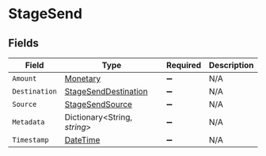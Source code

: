 # StageSend


## Fields

| Field                                                                                 | Type                                                                                  | Required                                                                              | Description                                                                           |
| ------------------------------------------------------------------------------------- | ------------------------------------------------------------------------------------- | ------------------------------------------------------------------------------------- | ------------------------------------------------------------------------------------- |
| `Amount`                                                                              | [Monetary](../../Models/Components/Monetary.md)                                       | :heavy_minus_sign:                                                                    | N/A                                                                                   |
| `Destination`                                                                         | [StageSendDestination](../../Models/Components/StageSendDestination.md)               | :heavy_minus_sign:                                                                    | N/A                                                                                   |
| `Source`                                                                              | [StageSendSource](../../Models/Components/StageSendSource.md)                         | :heavy_minus_sign:                                                                    | N/A                                                                                   |
| `Metadata`                                                                            | Dictionary<String, *string*>                                                          | :heavy_minus_sign:                                                                    | N/A                                                                                   |
| `Timestamp`                                                                           | [DateTime](https://learn.microsoft.com/en-us/dotnet/api/system.datetime?view=net-5.0) | :heavy_minus_sign:                                                                    | N/A                                                                                   |